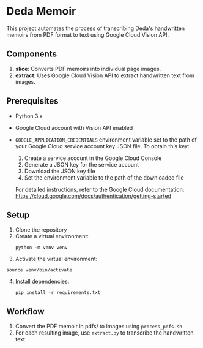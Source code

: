 # Deda Memoir

This project automates the process of transcribing Deda's handwritten memoirs from PDF format to text using Google Cloud Vision API.

## Components

1. **slice**: Converts PDF memoirs into individual page images.
2. **extract**: Uses Google Cloud Vision API to extract handwritten text from images.

## Prerequisites

- Python 3.x
- Google Cloud account with Vision API enabled
- `GOOGLE_APPLICATION_CREDENTIALS` environment variable set to the path of your Google Cloud service account key JSON file. To obtain this key:
  1. Create a service account in the Google Cloud Console
  2. Generate a JSON key for the service account
  3. Download the JSON key file
  4. Set the environment variable to the path of the downloaded file

  For detailed instructions, refer to the Google Cloud documentation:
  https://cloud.google.com/docs/authentication/getting-started

## Setup

1. Clone the repository
2. Create a virtual environment:
   ```
   python -m venv venv
   ```
3. Activate the virtual environment:
  ```
  source venv/bin/activate
  ```

4. Install dependencies:
   ```
   pip install -r requirements.txt
   ```

## Workflow

1. Convert the PDF memoir in pdfs/ to images using `process_pdfs.sh`
2. For each resulting image, use `extract.py` to transcribe the handwritten text


